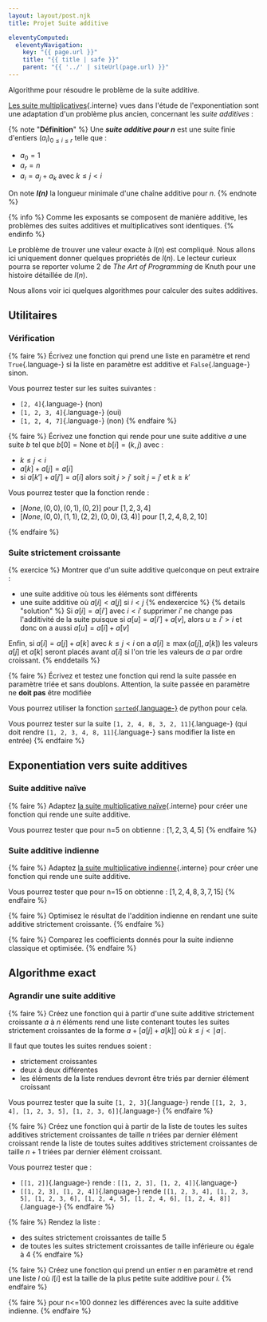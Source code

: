 ```yaml
---
layout: layout/post.njk 
title: Projet Suite additive

eleventyComputed:
  eleventyNavigation:
    key: "{{ page.url }}"
    title: "{{ title | safe }}"
    parent: "{{ '../' | siteUrl(page.url) }}"
---
```


<!-- début résumé -->

Algorithme pour résoudre le problème de la suite additive.

<!-- end résumé -->

[Les suite multiplicatives](../projet-exponentiation/étude-algorithmique/#suite-multiplicative){.interne} vues dans l'étude de l'exponentiation sont une adaptation d'un problème plus ancien, concernant les *suite additives* :

{% note "**Définition**" %}
Une ***suite additive pour $n$*** est une suite finie d'entiers $(a_i)_{0\leq i \leq r}$ telle que :

* $a_0 = 1$
* $a_r = n$
* $a_i = a_j + a_k$ avec $k \leq j < i$

On note ***$l(n)$*** la longueur minimale d'une chaîne additive pour $n$.
{% endnote %}

{% info %}
Comme les exposants se composent de manière additive, les problèmes des suites additives et multiplicatives sont identiques.
{% endinfo %}

Le problème de trouver une valeur exacte à $l(n)$ est compliqué. Nous allons ici uniquement donner quelques propriétés de $l(n)$. Le lecteur curieux pourra se reporter volume 2 de *The Art of Programming* de Knuth pour une histoire détaillée de $l(n)$.

Nous allons voir ici quelques algorithmes pour calculer des suites additives.

## Utilitaires

### Vérification

{% faire %}
Écrivez une fonction qui prend une liste en paramètre et rend `True`{.language-} si la liste en paramètre est additive et `False`{.language-} sinon.

Vous pourrez tester sur les suites suivantes :

* `[2, 4]`{.language-} (non)
* `[1, 2, 3, 4]`{.language-} (oui)
* `[1, 2, 4, 7]`{.language-} (non)
{% endfaire %}

{% faire %}
Écrivez une fonction qui rende pour une suite additive $a$ une suite $b$ tel que $b[0] = \text{None}$ et $b[i] = (k, j)$ avec :

* $k \leq j < i$
* $a[k] + a[j] = a[i]$
* si $a[k'] + a[j'] = a[i]$ alors soit $j > j'$ soit $j = j'$ et $k \geq k'$

Vous pourrez tester que la fonction rende :

* $[None, (0, 0), (0, 1), (0, 2)]$ pour $[1, 2, 3, 4]$
* $[None, (0, 0), (1, 1), (2, 2), (0, 0), (3, 4)]$ pour $[1, 2, 4, 8, 2, 10]$

{% endfaire %}

### Suite strictement croissante

{% exercice %}
Montrer que d'un suite additive quelconque on peut extraire :

* une suite additive où tous les éléments sont différents
* une suite additive où $a[i] < a[j]$ si $i < j$
{% endexercice %}
{% details "solution" %}
Si $a[i] = a[i']$ avec $i < i'$ supprimer $i'$ ne change pas l'additivité de la suite puisque si $a[u] = a[i'] + a[v]$, alors $u \geq i' > i$ et donc on a aussi $a[u] = a[i] + a[v]$

Enfin, si $a[i] = a[j] + a[k]$ avec $k \leq j < i$ on a $a[i] \geq \max(a[j], a[k])$ les valeurs $a[j]$ et $a[k]$ seront placés avant $a[i]$ si l'on trie les valeurs de $a$ par ordre croissant.
{% enddetails %}

{% faire %}
Écrivez et testez une fonction qui rend la suite passée en paramètre triée et sans doublons. Attention, la suite passée en paramètre ne **doit pas** être modifiée

Vous pourrez utiliser la fonction [`sorted`{.language-}](https://docs.python.org/3/library/functions.html#sorted) de python pour cela.

Vous pourrez tester sur la suite `[1, 2, 4, 8, 3, 2, 11]`{.language-} (qui doit rendre `[1, 2, 3, 4, 8, 11]`{.language-} sans modifier la liste en entrée)
{% endfaire %}

## Exponentiation vers suite additives

### Suite additive naïve

{% faire %}
Adaptez [la suite multiplicative naïve](../projet-exponentiation/étude-algorithmique/#multiplicatif-naif){.interne} pour créer une fonction qui rende une suite additive.

Vous pourrez tester que pour n=5 on obtienne : $[1, 2, 3, 4, 5]$
{% endfaire %}

### Suite additive indienne

{% faire %}
Adaptez [la suite multiplicative indienne](../projet-exponentiation/étude-algorithmique/#multiplicatif-indienne){.interne} pour créer une fonction qui rende une suite additive.

Vous pourrez tester que pour n=15 on obtienne : $[1, 2, 4, 8, 3, 7, 15]$
{% endfaire %}

{% faire %}
Optimisez le résultat de l'addition indienne en rendant une suite additive strictement croissante.
{% endfaire %}

{% faire %}
Comparez les coefficients donnés pour la suite indienne classique et optimisée.
{% endfaire %}

## Algorithme exact

### Agrandir une suite additive

{% faire %}
Créez une fonction qui à partir d'une suite additive strictement croissante $a$ à $n$ éléments rend une liste contenant toutes les suites strictement croissantes de la forme $a + [a[j] + a[k]]$ où $k \leq j < \mid a \mid$.

Il faut que toutes les suites rendues soient :

* strictement croissantes
* deux à deux différentes
* les éléments de la liste rendues devront être triés par dernier élément croissant

Vous pourrez tester que la suite `[1, 2, 3]`{.language-} rende `[[1, 2, 3, 4], [1, 2, 3, 5], [1, 2, 3, 6]]`{.language-}
{% endfaire %}

{% faire %}
Créez une fonction qui à partir de la liste de toutes les suites additives strictement croissantes de taille $n$ triées par dernier élément croissant rende la liste de toutes suites additives strictement croissantes de taille $n+1$ triées par dernier élément croissant.

Vous pourrez tester que :

* `[[1, 2]]`{.language-} rende : `[[1, 2, 3], [1, 2, 4]]`{.language-}
* `[[1, 2, 3], [1, 2, 4]]`{.language-} rende `[[1, 2, 3, 4], [1, 2, 3, 5], [1, 2, 3, 6], [1, 2, 4, 5], [1, 2, 4, 6], [1, 2, 4, 8]]`{.language-}
{% endfaire %}

{% faire %}
Rendez la liste :

* des suites strictement croissantes de taille 5
* de toutes les suites strictement croissantes de taille inférieure ou égale à 4
{% endfaire %}

{% faire %}
Créez une fonction qui prend un entier $n$ en paramètre et rend une liste $l$ où $l[i]$ est la taille de la plus petite suite additive pour $i$.
{% endfaire %}

{% faire %}
pour n<=100 donnez les différences avec la suite additive indienne.
{% endfaire %}
